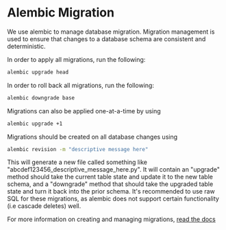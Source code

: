# Alembic Migration

We use alembic to manage database migration.
Migration management is used to ensure that changes to a database schema are
consistent and deterministic.

In order to apply all migrations, run the following:

```bash
alembic upgrade head
```

In order to roll back all migrations, run the following:

```bash
alembic downgrade base
```

Migrations can also be applied one-at-a-time by using

```bash
alembic upgrade +1
```

Migrations should be created on all database changes using

```bash
alembic revision -m "descriptive message here"
```

This will generate a new file called something like "abcdef123456_descriptive_message_here.py". It will contain an "upgrade" method should take the
current table state and update it to the new table schema, and a "downgrade" method that should take the upgraded table state and turn it back
into the prior schema. It's recommended to use raw SQL for these migrations, as alembic does not support certain functionality (i.e cascade deletes)
well.

For more information on creating and managing migrations, [read the docs](https://alembic.sqlalchemy.org/en/latest/tutorial.html#create-a-migration-script)
